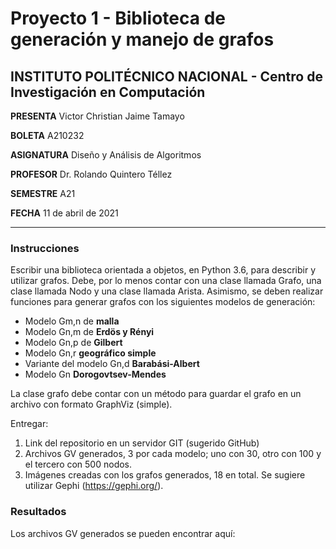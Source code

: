 # Proyecto 1 - Biblioteca de generación y manejo de grafos

## INSTITUTO POLITÉCNICO NACIONAL - Centro de Investigación en Computación

**PRESENTA** Victor Christian Jaime Tamayo

**BOLETA** A210232

**ASIGNATURA** Diseño y Análisis de Algoritmos

**PROFESOR** Dr. Rolando Quintero Téllez

**SEMESTRE** A21

**FECHA** 11 de abril de 2021

---

### Instrucciones

Escribir una biblioteca orientada a objetos, en Python 3.6, para describir
y utilizar grafos. Debe, por lo menos contar con una clase llamada Grafo,
una clase llamada Nodo y una clase llamada Arista. Asimismo, se deben
realizar funciones para generar grafos con los siguientes modelos de
generación:

- Modelo Gm,n de **malla**
- Modelo Gn,m de **Erdös y Rényi**
- Modelo Gn,p de **Gilbert**
- Modelo Gn,r **geográfico simple**
- Variante del modelo Gn,d **Barabási-Albert**
- Modelo Gn **Dorogovtsev-Mendes**

La clase grafo debe contar con un método para guardar el grafo en un
archivo con formato GraphViz (simple).

Entregar:
1. Link del repositorio en un servidor GIT (sugerido GitHub)
2. Archivos GV generados, 3 por cada modelo; uno con 30, otro con
100 y el tercero con 500 nodos.
3. Imágenes creadas con los grafos generados, 18 en total. Se
sugiere utilizar Gephi (https://gephi.org/).


### Resultados

Los archivos GV generados se pueden encontrar aquí:
